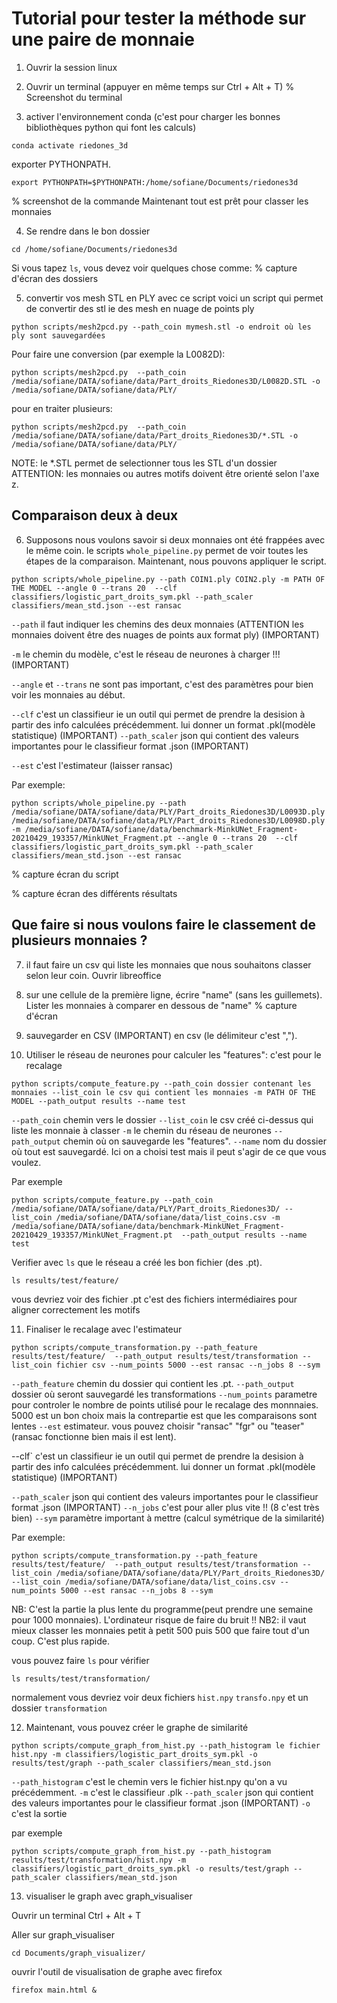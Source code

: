 # Tutorial pour tester la méthode sur une paire de monnaie

1) Ouvrir la session linux

2) Ouvrir un terminal (appuyer en même temps sur Ctrl + Alt + T)
% Screenshot du terminal
3) activer l'environnement conda (c'est pour charger les bonnes bibliothèques python qui font les calculs)
```
conda activate riedones_3d
```

exporter PYTHONPATH.

```
export PYTHONPATH=$PYTHONPATH:/home/sofiane/Documents/riedones3d
```

% screenshot de la commande
Maintenant tout est prêt pour classer les monnaies

4) Se rendre dans le bon dossier
```
cd /home/sofiane/Documents/riedones3d
```

Si vous tapez `ls`, vous devez voir quelques chose comme:
% capture d'écran des dossiers

5) convertir vos mesh STL en PLY avec ce script
voici un script qui permet de convertir des stl ie des mesh en nuage de points ply

```
python scripts/mesh2pcd.py --path_coin mymesh.stl -o endroit où les ply sont sauvegardées
```
Pour faire une conversion (par exemple la L0082D):
```
python scripts/mesh2pcd.py  --path_coin /media/sofiane/DATA/sofiane/data/Part_droits_Riedones3D/L0082D.STL -o /media/sofiane/DATA/sofiane/data/PLY/
```

pour en traiter plusieurs:
```
python scripts/mesh2pcd.py  --path_coin /media/sofiane/DATA/sofiane/data/Part_droits_Riedones3D/*.STL -o /media/sofiane/DATA/sofiane/data/PLY/
```
NOTE: le *.STL permet de selectionner tous les STL d'un dossier
ATTENTION: les monnaies ou autres motifs doivent être orienté selon l'axe z. 

## Comparaison deux à deux
6) Supposons nous voulons savoir si deux monnaies ont été frappées avec le même coin. le scripts `whole_pipeline.py` permet de voir toutes les étapes de la comparaison.
Maintenant, nous pouvons appliquer le script. 
```
python scripts/whole_pipeline.py --path COIN1.ply COIN2.ply -m PATH OF THE MODEL --angle 0 --trans 20  --clf classifiers/logistic_part_droits_sym.pkl --path_scaler classifiers/mean_std.json --est ransac
```

`--path` il faut indiquer les chemins des deux monnaies (ATTENTION les monnaies doivent être des nuages de points aux format ply) (IMPORTANT)

`-m` le chemin du modèle, c'est le réseau de neurones à charger !!! (IMPORTANT)

`--angle` et `--trans` ne sont pas important, c'est des paramètres pour bien voir les monnaies au début.

`--clf` c'est un classifieur ie un outil qui permet de prendre la desision à partir des info calculées précédemment. lui donner un format .pkl(modèle statistique)  (IMPORTANT)
`--path_scaler` json qui contient des valeurs importantes pour le classifieur format .json (IMPORTANT)

`--est` c'est l'estimateur (laisser ransac)

Par exemple:
```
python scripts/whole_pipeline.py --path /media/sofiane/DATA/sofiane/data/PLY/Part_droits_Riedones3D/L0093D.ply /media/sofiane/DATA/sofiane/data/PLY/Part_droits_Riedones3D/L0098D.ply -m /media/sofiane/DATA/sofiane/data/benchmark-MinkUNet_Fragment-20210429_193357/MinkUNet_Fragment.pt --angle 0 --trans 20  --clf classifiers/logistic_part_droits_sym.pkl --path_scaler classifiers/mean_std.json --est ransac
```

% capture écran du script

% capture écran des différents résultats



## Que faire si nous voulons faire le classement de plusieurs monnaies ?

7) il faut faire un csv qui liste les monnaies que nous souhaitons classer selon leur coin.
Ouvrir libreoffice

8) sur une cellule de la première ligne, écrire "name" (sans les guillemets).
Lister les monnaies à comparer en dessous de "name"
% capture d'écran

9) sauvegarder en CSV (IMPORTANT) en csv (le délimiteur c'est ",").

10) Utiliser le réseau de neurones pour calculer les "features": c'est pour le recalage
```
python scripts/compute_feature.py --path_coin dossier contenant les monnaies --list_coin le csv qui contient les monnaies -m PATH OF THE MODEL --path_output results --name test
```
`--path_coin` chemin vers le dossier
`--list_coin` le csv créé ci-dessus qui liste les monnaie à classer
`-m` le chemin du réseau de neurones
 `--path_output` chemin où on sauvegarde les "features".
 `--name` nom du dossier où tout est sauvegardé. Ici on a choisi test mais il peut s'agir de ce que vous voulez.

Par exemple
```
python scripts/compute_feature.py --path_coin /media/sofiane/DATA/sofiane/data/PLY/Part_droits_Riedones3D/ --list_coin /media/sofiane/DATA/sofiane/data/list_coins.csv -m /media/sofiane/DATA/sofiane/data/benchmark-MinkUNet_Fragment-20210429_193357/MinkUNet_Fragment.pt  --path_output results --name test
```

Verifier avec `ls` que le réseau a créé les bon fichier (des .pt).

```
ls results/test/feature/
```

vous devriez voir des fichier .pt c'est des fichiers intermédiaires pour aligner correctement les motifs

11) Finaliser le recalage avec l'estimateur

```
python scripts/compute_transformation.py --path_feature results/test/feature/  --path_output results/test/transformation --list_coin fichier csv --num_points 5000 --est ransac --n_jobs 8 --sym
```

`--path_feature` chemin du dossier qui contient les .pt.
`--path_output` dossier où seront sauvegardé les transformations
`--num_points` parametre pour controler le nombre de points utilisé pour le recalage des monnnaies. 5000 est un bon choix mais la contrepartie est que les comparaisons sont lentes
`--est` estimateur. vous pouvez choisir "ransac" "fgr" ou "teaser" (ransac fonctionne bien mais il est lent).

--clf` c'est un classifieur ie un outil qui permet de prendre la desision à partir des info calculées précédemment. lui donner un format .pkl(modèle statistique)  (IMPORTANT)

`--path_scaler` json qui contient des valeurs importantes pour le classifieur format .json (IMPORTANT)
`--n_jobs` c'est pour aller plus vite !! (8 c'est très bien)
`--sym` paramètre important à mettre (calcul symétrique de la similarité)


Par exemple:
```
python scripts/compute_transformation.py --path_feature results/test/feature/  --path_output results/test/transformation --list_coin /media/sofiane/DATA/sofiane/data/PLY/Part_droits_Riedones3D/ --list_coin /media/sofiane/DATA/sofiane/data/list_coins.csv --num_points 5000 --est ransac --n_jobs 8 --sym
```

NB: C'est la partie la plus lente du programme(peut prendre une semaine pour 1000 monnaies). L'ordinateur risque de faire du bruit !!
NB2: il vaut mieux classer les monnaies petit à petit 500 puis 500 que faire tout d'un coup. C'est plus rapide.


vous pouvez faire `ls` pour vérifier
```
ls results/test/transformation/
```
normalement vous devriez voir deux fichiers `hist.npy`  `transfo.npy`  et un dossier `transformation`

12) Maintenant, vous pouvez créer le graphe de similarité
```
python scripts/compute_graph_from_hist.py --path_histogram le fichier hist.npy -m classifiers/logistic_part_droits_sym.pkl -o results/test/graph --path_scaler classifiers/mean_std.json
```

`--path_histogram` c'est le chemin vers le fichier hist.npy qu'on a vu précédemment.
`-m` c'est le classifieur .plk
`--path_scaler` json qui contient des valeurs importantes pour le classifieur format .json (IMPORTANT)
`-o` c'est la sortie

par exemple
```
python scripts/compute_graph_from_hist.py --path_histogram results/test/transformation/hist.npy -m classifiers/logistic_part_droits_sym.pkl -o results/test/graph --path_scaler classifiers/mean_std.json
```

13) visualiser le graph avec graph_visualiser

Ouvrir un terminal Ctrl + Alt + T

Aller sur graph_visualiser
```
cd Documents/graph_visualizer/
```

ouvrir l'outil de visualisation de graphe avec firefox
```
firefox main.html &
```
